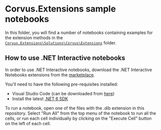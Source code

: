 # Corvus.Extensions sample notebooks

In this folder, you will find a number of notebooks containing examples for the extension methods in the [`Corvus.Extensions\Solutions\Corvus\Extensions`](https://github.com/corvus-dotnet/Corvus.Extensions/tree/samples-readme/Solutions/Corvus.Extensions/Corvus/Extensions) folder.

## How to use .NET Interactive notebooks

In order to use .NET Interactive notebooks, download the .NET Interactive Notebooks extensions from the [marketplace](https://marketplace.visualstudio.com/items?itemName=ms-dotnettools.dotnet-interactive-vscode). 

You'll need to have the following pre-requisites installed:
 - Visual Studio Code (can be downloaded from [here](https://code.visualstudio.com/))
 - Install the latest [.NET 6 SDK](https://dotnet.microsoft.com/en-us/download/dotnet/6.0)

To run a notebook, open one of the files with the .dib extension in this repository. Select "Run All" from the top menu of the notebook to run all the cells, or run each cell individually by clicking on the "Execute Cell" button on the left of each cell.
